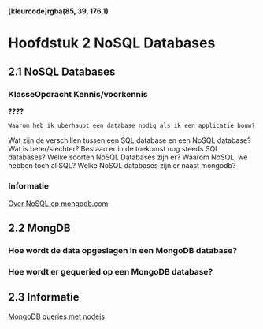 #### [kleurcode]rgba(85, 39, 176,1)

# Hoofdstuk 2 NoSQL Databases

## 2.1 NoSQL Databases

### KlasseOpdracht Kennis/voorkennis

__????__

    Waarom heb ik uberhaupt een database nodig als ik een applicatie bouw?
Wat zijn de verschillen tussen een SQL database en een NoSQL database? Wat is beter/slechter?
Bestaan er in de toekomst nog steeds SQL databases? Welke soorten NoSQL Databases zijn er? 
Waarom NoSQL, we hebben toch al SQL? Welke NoSQL databases zijn er naast mongodb?

### Informatie

<a href="https://www.mongodb.com/nosql-inline" target="_new">Over NoSQL op mongodb.com</a>

## 2.2 MongDB

### Hoe wordt de data opgeslagen in een MongoDB database?

### Hoe wordt er gequeried op een MongoDB database?

## 2.3 Informatie

<a href="https://www.w3schools.com/nodejs/nodejs_mongodb.asp">MongoDB queries met nodejs</a>

